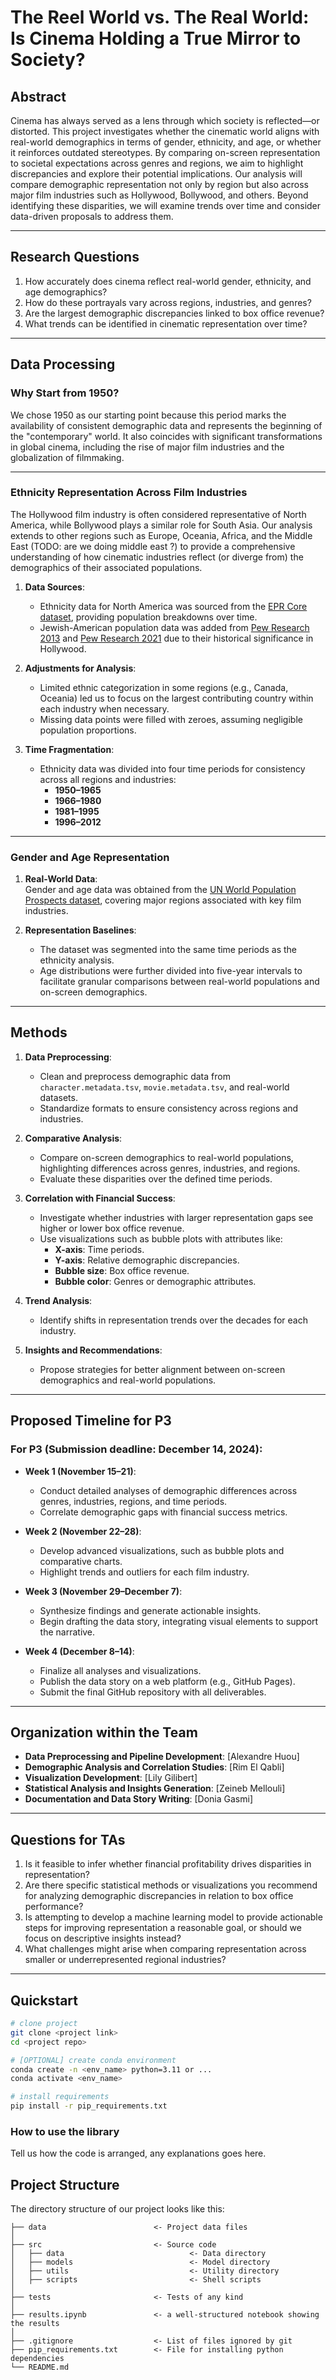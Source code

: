 
# **The Reel World vs. The Real World: Is Cinema Holding a True Mirror to Society?**

## **Abstract**

Cinema has always served as a lens through which society is reflected—or distorted. This project investigates whether the cinematic world aligns with real-world demographics in terms of gender, ethnicity, and age, or whether it reinforces outdated stereotypes. By comparing on-screen representation to societal expectations across genres and regions, we aim to highlight discrepancies and explore their potential implications. Our analysis will compare demographic representation not only by region but also across major film industries such as Hollywood, Bollywood, and others. Beyond identifying these disparities, we will examine trends over time and consider data-driven proposals to address them.

---

## **Research Questions**

1. How accurately does cinema reflect real-world gender, ethnicity, and age demographics?  
2. How do these portrayals vary across regions, industries, and genres?  
3. Are the largest demographic discrepancies linked to box office revenue?  
4. What trends can be identified in cinematic representation over time?  

---

## **Data Processing**

### **Why Start from 1950?**  
We chose 1950 as our starting point because this period marks the availability of consistent demographic data and represents the beginning of the "contemporary" world. It also coincides with significant transformations in global cinema, including the rise of major film industries and the globalization of filmmaking.

---

### **Ethnicity Representation Across Film Industries**
The Hollywood film industry is often considered representative of North America, while Bollywood plays a similar role for South Asia. Our analysis extends to other regions such as Europe, Oceania, Africa, and the Middle East (TODO: are we doing middle east ?) to provide a comprehensive understanding of how cinematic industries reflect (or diverge from) the demographics of their associated populations.

1. **Data Sources**:  
   - Ethnicity data for North America was sourced from the [EPR Core dataset](https://icr.ethz.ch/data/epr/core/), providing population breakdowns over time.  
   - Jewish-American population data was added from [Pew Research 2013](https://www.pewresearch.org/religion/2013/10/01/chapter-1-population-estimates/) and [Pew Research 2021](https://www.pewresearch.org/religion/2021/05/11/the-size-of-the-u-s-jewish-population/) due to their historical significance in Hollywood.
     
2. **Adjustments for Analysis**:  
   - Limited ethnic categorization in some regions (e.g., Canada, Oceania) led us to focus on the largest contributing country within each industry when necessary.  
   - Missing data points were filled with zeroes, assuming negligible population proportions.  

3. **Time Fragmentation**:  
   - Ethnicity data was divided into four time periods for consistency across all regions and industries:  
     - **1950–1965**  
     - **1966–1980**  
     - **1981–1995**  
     - **1996–2012**  

---

### **Gender and Age Representation**
1. **Real-World Data**:  
   Gender and age data was obtained from the [UN World Population Prospects dataset](https://population.un.org/wpp/), covering major regions associated with key film industries.

2. **Representation Baselines**:  
   - The dataset was segmented into the same time periods as the ethnicity analysis.  
   - Age distributions were further divided into five-year intervals to facilitate granular comparisons between real-world populations and on-screen demographics.  

---

## **Methods**

1. **Data Preprocessing**:  
   - Clean and preprocess demographic data from `character.metadata.tsv`, `movie.metadata.tsv`, and real-world datasets.  
   - Standardize formats to ensure consistency across regions and industries.  

2. **Comparative Analysis**:  
   - Compare on-screen demographics to real-world populations, highlighting differences across genres, industries, and regions.  
   - Evaluate these disparities over the defined time periods.  

3. **Correlation with Financial Success**:  
   - Investigate whether industries with larger representation gaps see higher or lower box office revenue.  
   - Use visualizations such as bubble plots with attributes like:  
     - **X-axis**: Time periods.  
     - **Y-axis**: Relative demographic discrepancies.  
     - **Bubble size**: Box office revenue.  
     - **Bubble color**: Genres or demographic attributes.  

4. **Trend Analysis**:  
   - Identify shifts in representation trends over the decades for each industry.  

5. **Insights and Recommendations**:  
   - Propose strategies for better alignment between on-screen demographics and real-world populations.  

---

## **Proposed Timeline for P3**

### **For P3 (Submission deadline: December 14, 2024):**

- **Week 1 (November 15–21)**:  
  - Conduct detailed analyses of demographic differences across genres, industries, regions, and time periods.  
  - Correlate demographic gaps with financial success metrics.  

- **Week 2 (November 22–28)**:  
  - Develop advanced visualizations, such as bubble plots and comparative charts.  
  - Highlight trends and outliers for each film industry.  

- **Week 3 (November 29–December 7)**:  
  - Synthesize findings and generate actionable insights.  
  - Begin drafting the data story, integrating visual elements to support the narrative.  

- **Week 4 (December 8–14)**:  
  - Finalize all analyses and visualizations.  
  - Publish the data story on a web platform (e.g., GitHub Pages).  
  - Submit the final GitHub repository with all deliverables.  

---

## **Organization within the Team**

- **Data Preprocessing and Pipeline Development**: [Alexandre Huou]  
- **Demographic Analysis and Correlation Studies**: [Rim El Qabli]  
- **Visualization Development**: [Lily Gilibert]  
- **Statistical Analysis and Insights Generation**: [Zeineb Mellouli]  
- **Documentation and Data Story Writing**: [Donia Gasmi]  

---

## **Questions for TAs**

1. Is it feasible to infer whether financial profitability drives disparities in representation?  
2. Are there specific statistical methods or visualizations you recommend for analyzing demographic discrepancies in relation to box office performance?  
3. Is attempting to develop a machine learning model to provide actionable steps for improving representation a reasonable goal, or should we focus on descriptive insights instead?  
4. What challenges might arise when comparing representation across smaller or underrepresented regional industries?  

---

## **Quickstart**

```bash
# clone project
git clone <project link>
cd <project repo>

# [OPTIONAL] create conda environment
conda create -n <env_name> python=3.11 or ...
conda activate <env_name>

# install requirements
pip install -r pip_requirements.txt
```



### How to use the library
Tell us how the code is arranged, any explanations goes here.



## Project Structure

The directory structure of our project looks like this:

```
├── data                        <- Project data files
│
├── src                         <- Source code
│   ├── data                            <- Data directory
│   ├── models                          <- Model directory
│   ├── utils                           <- Utility directory
│   ├── scripts                         <- Shell scripts
│
├── tests                       <- Tests of any kind
│
├── results.ipynb               <- a well-structured notebook showing the results
│
├── .gitignore                  <- List of files ignored by git
├── pip_requirements.txt        <- File for installing python dependencies
└── README.md
```

